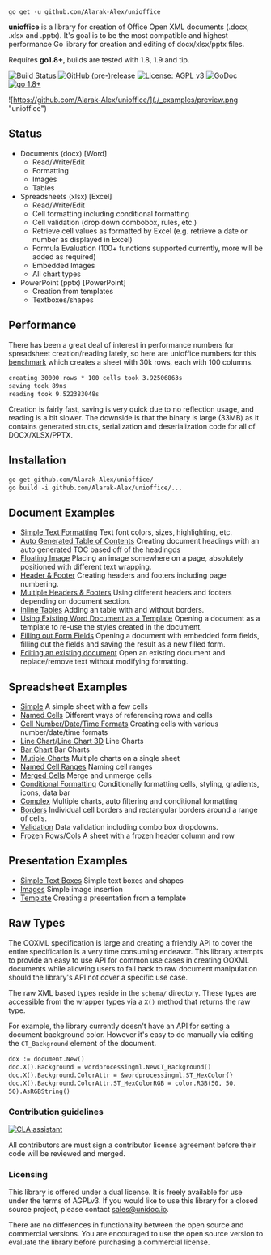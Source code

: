 
```
go get -u github.com/Alarak-Alex/unioffice
```

**unioffice** is a library for creation of Office Open XML documents (.docx, .xlsx
and .pptx).  It's goal is to be the most compatible and highest performance Go
library for creation and editing of docx/xlsx/pptx files.

Requires **go1.8+**, builds are tested with 1.8, 1.9 and tip.

[![Build Status](https://travis-ci.org/unidoc/unioffice.svg?branch=master)](https://travis-ci.org/unidoc/unioffice)
[![GitHub (pre-)release](https://img.shields.io/github/release/unidoc/unioffice/all.svg)](https://github.com/Alarak-Alex/unioffice/releases)
[![License: AGPL v3](https://img.shields.io/badge/License-Dual%20AGPL%20v3/Commercial-blue.svg)](https://www.gnu.org/licenses/agpl-3.0)
[![GoDoc](https://godoc.org/github.com/Alarak-Alex/unioffice?status.svg)](https://godoc.org/github.com/Alarak-Alex/unioffice)
[![go 1.8+](https://img.shields.io/badge/go-1.8%2B-blue.svg)](http://golang.org)

![https://github.com/Alarak-Alex/unioffice/](./_examples/preview.png "unioffice")

## Status ##

- Documents (docx) [Word]
	- Read/Write/Edit
	- Formatting
	- Images
	- Tables
- Spreadsheets (xlsx) [Excel]
 	- Read/Write/Edit
 	- Cell formatting including conditional formatting
	- Cell validation (drop down combobox, rules, etc.)
    - Retrieve cell values as formatted by Excel (e.g. retrieve a date or number as displayed in Excel)
 	- Formula Evaluation (100+ functions supported currently, more will be added as required)
 	- Embedded Images
 	- All chart types
- PowerPoint (pptx) [PowerPoint]
	- Creation from templates
	- Textboxes/shapes


## Performance ##

There has been a great deal of interest in performance numbers for spreadsheet
creation/reading lately, so here are unioffice numbers for this
[benchmark](https://github.com/Alarak-Alex/unioffice/tree/master/_examples/spreadsheet/lots-of-rows)
which creates a sheet with 30k rows, each with 100 columns.

    creating 30000 rows * 100 cells took 3.92506863s
    saving took 89ns
    reading took 9.522383048s

Creation is fairly fast, saving is very quick due to no reflection usage, and
reading is a bit slower. The downside is that the binary is large (33MB) as it
contains generated structs, serialization and deserialization code for all of
DOCX/XLSX/PPTX.

## Installation ##
    
    go get github.com/Alarak-Alex/unioffice/
    go build -i github.com/Alarak-Alex/unioffice/...

## Document Examples ##

- [Simple Text Formatting](https://github.com/Alarak-Alex/unioffice/tree/master/_examples/document/simple) Text font colors, sizes, highlighting, etc.
- [Auto Generated Table of Contents](https://github.com/Alarak-Alex/unioffice/tree/master/_examples/document/toc) Creating document headings with an auto generated TOC based off of the headingds
- [Floating Image](https://github.com/Alarak-Alex/unioffice/tree/master/_examples/document/image) Placing an image somewhere on a page, absolutely positioned with different text wrapping.
- [Header & Footer](https://github.com/Alarak-Alex/unioffice/tree/master/_examples/document/header-footer) Creating headers and footers including page numbering.
- [Multiple Headers & Footers](https://github.com/Alarak-Alex/unioffice/tree/master/_examples/document/header-footer-multiple) Using different headers and footers depending on document section.
- [Inline Tables](https://github.com/Alarak-Alex/unioffice/tree/master/_examples/document/tables) Adding an table with and without borders.
- [Using Existing Word Document as a Template](https://github.com/Alarak-Alex/unioffice/tree/master/_examples/document/use-template) Opening a document as a template to re-use the styles created in the document.
- [Filling out Form Fields](https://github.com/Alarak-Alex/unioffice/tree/master/_examples/document/fill-out-form) Opening a document with embedded form fields, filling out the fields and saving the result as  a new filled form.
- [Editing an existing document](https://github.com/Alarak-Alex/unioffice/tree/master/_examples/document/edit-document) Open an existing document and replace/remove text without modifying formatting.

## Spreadsheet Examples ##
- [Simple](https://github.com/Alarak-Alex/unioffice/tree/master/_examples/spreadsheet/simple) A simple sheet with a few cells
- [Named Cells](https://github.com/Alarak-Alex/unioffice/tree/master/_examples/spreadsheet/named-cells) Different ways of referencing rows and cells
- [Cell Number/Date/Time Formats](https://github.com/Alarak-Alex/unioffice/tree/master/_examples/spreadsheet/number-date-time-formats) Creating cells with various number/date/time formats
- [Line Chart](https://github.com/Alarak-Alex/unioffice/tree/master/_examples/spreadsheet/line-chart)/[Line Chart 3D](https://github.com/Alarak-Alex/unioffice/tree/master/_examples/spreadsheet/line-chart-3d) Line Charts
- [Bar Chart](https://github.com/Alarak-Alex/unioffice/tree/master/_examples/spreadsheet/bar-chart) Bar Charts
- [Mutiple Charts](https://github.com/Alarak-Alex/unioffice/tree/master/_examples/spreadsheet/multiple-charts) Multiple charts on a single sheet
- [Named Cell Ranges](https://github.com/Alarak-Alex/unioffice/tree/master/_examples/spreadsheet/named-ranges) Naming cell ranges
- [Merged Cells](https://github.com/Alarak-Alex/unioffice/tree/master/_examples/spreadsheet/merged) Merge and unmerge cells
- [Conditional Formatting](https://github.com/Alarak-Alex/unioffice/tree/master/_examples/spreadsheet/conditional-formatting) Conditionally formatting cells, styling, gradients, icons, data bar
- [Complex](https://github.com/Alarak-Alex/unioffice/tree/master/_examples/spreadsheet/complex) Multiple charts, auto filtering and conditional formatting
- [Borders](https://github.com/Alarak-Alex/unioffice/tree/master/_examples/spreadsheet/borders) Individual cell borders and rectangular borders around a range of cells.
- [Validation](https://github.com/Alarak-Alex/unioffice/tree/master/_examples/spreadsheet/validation) Data validation including combo box dropdowns.
- [Frozen Rows/Cols](https://github.com/Alarak-Alex/unioffice/tree/master/_examples/spreadsheet/freeze-rows-cols) A sheet with a frozen header column and row

## Presentation Examples ##

- [Simple Text Boxes](https://github.com/Alarak-Alex/unioffice/tree/master/_examples/presentation/simple) Simple text boxes and shapes
- [Images](https://github.com/Alarak-Alex/unioffice/tree/master/_examples/presentation/image) Simple image insertion
- [Template](https://github.com/Alarak-Alex/unioffice/tree/master/_examples/presentation/use-template/simple) Creating a presentation from a template

## Raw Types ##

The OOXML specification is large and creating a friendly API to cover the entire
specification is a very time consuming endeavor.  This library attempts to
provide an easy to use API for common use cases in creating OOXML documents
while allowing users to fall back to raw document manipulation should the
library's API not cover a specific use case.

The raw XML based types reside in the ```schema/``` directory. These types are
accessible from the wrapper types via a ```X()``` method that returns the raw
type. 

For example, the library currently doesn't have an API for setting a document
background color. However it's easy to do manually via editing the
```CT_Background``` element of the document.

    dox := document.New()
    doc.X().Background = wordprocessingml.NewCT_Background()
	doc.X().Background.ColorAttr = &wordprocessingml.ST_HexColor{}
	doc.X().Background.ColorAttr.ST_HexColorRGB = color.RGB(50, 50, 50).AsRGBString()

### Contribution guidelines ###

[![CLA assistant](https://cla-assistant.io/readme/badge/unidoc/unioffice)](https://cla-assistant.io/unidoc/unioffice)

All contributors are must sign a contributor license agreement before their code
will be reviewed and merged.


### Licensing ###

This library is offered under a dual license. It is freely available for use
under the terms of AGPLv3. If you would like to use this library for a closed
source project, please contact sales@unidoc.io.

There are no differences in functionality between the open source and commercial 
versions. You are encouraged to use the open source version to evaluate the library
before purchasing a commercial license.

